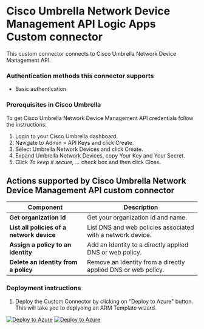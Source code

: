 # Cisco Umbrella Network Device Management API Logic Apps Custom connector

This custom connector connects to Cisco Umbrella Network Device Management API.

### Authentication methods this connector supports

* Basic authentication

### Prerequisites in Cisco Umbrella

To get Cisco Umbrella Network Device Management API credentials follow the instructions:

1. Login to your Cisco Umbrella dashboard.
2. Navigate to Admin > API Keys and click Create.
3. Select Umbrella Network Devices and click Create.
4. Expand Umbrella Network Devices, copy Your Key and Your Secret.
5. Click *To keep it secure, ...* check box and then click Close.

## Actions supported by Cisco Umbrella Network Device Management API custom connector

| **Component** | **Description** |
| --------- | -------------- |
| **Get organization id** | Get your organization id and name. |
| **List all policies of a network device** | List DNS and web policies associated with a network device. |
| **Assign a policy to an identity** | Add an Identity to a directly applied DNS or web policy. |
| **Delete an identity from a policy** | Remove an Identity from a directly applied DNS or web policy. |


### Deployment instructions

1. Deploy the Custom Connector by clicking on "Deploy to Azure" button. This will take you to deplyoing an ARM Template wizard.

[![Deploy to Azure](https://aka.ms/deploytoazurebutton)](https://portal.azure.com/#create/Microsoft.Template/uri/https%3A%2F%2Fraw.githubusercontent.com%2Fsocprime%2FAzure-Sentinel%2Fcisco_umbrella_playbooks%2FPlaybooks%2FCiscoUmbrella%2FCiscoUmbrellaNetworkDeviceManagementAPIConnector%2Fazuredeploy.json) [![Deploy to Azure](https://aka.ms/deploytoazuregovbutton)](https://portal.azure.us/#create/Microsoft.Template/uri/https%3A%2F%2Fraw.githubusercontent.com%2Fsocprime%2FAzure-Sentinel%2Fcisco_umbrella_playbooks%2FPlaybooks%2FCiscoUmbrella%2FCiscoUmbrellaNetworkDeviceManagementAPIConnector%2Fazuredeploy.json)